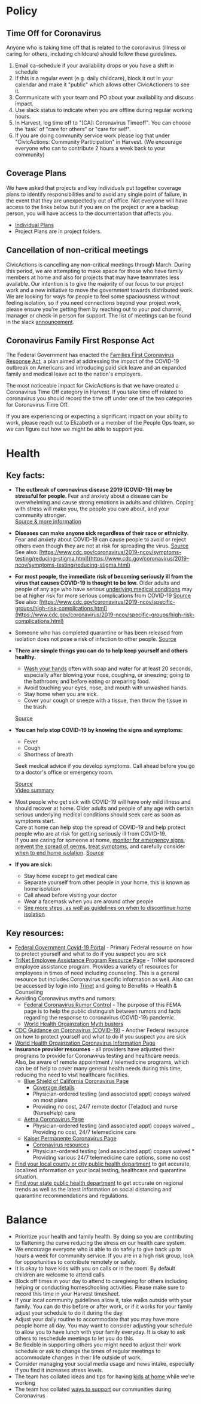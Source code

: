 # Policy

## Time Off for Coronavirus

Anyone who is taking time off that is related to the coronavirus (illness or caring for others, including childcare) should follow these guidelines.

1. Email ca-schedule if your availability drops or you have a shift in schedule
2. If this is a regular event (e.g. daily childcare), block it out in your calendar and make it "public" which allows other CivicActioners to see it.
3. Communicate with your team and PO about your availability and discuss impact.
4. Use slack status to indicate when you are offline during regular working hours.
5. In Harvest, log time off to "[CA]: Coronavirus Timeoff". You can choose the ‘task' of "care for others" or "care for self".
6. If you are doing community service work please log that under "CivicActions: Community Participation" in Harvest. (We encourage everyone who can to contribute 2 hours a week back to your community)

## Coverage Plans

We have asked that projects and key individuals put together coverage plans to identify responsibilities and to avoid any single point of failure, in the event that they are unexpectedly out of office. Not everyone will have access to the links below but if you are on the project or are a backup person, you will have access to the documentation that affects you.

- [Individual Plans ](https://drive.google.com/drive/folders/1eGcBDhewLEJvhrjtnBW286_AmVaJDKin?usp=sharing)
- Project Plans are in project folders.

## Cancellation of non-critical meetings

CivicActions is cancelling any non-critical meetings through March. During this period, we are attempting to make space for those who have family members at home and also for projects that may have teammates less available. Our intention is to give the majority of our focus to our project work and a new initiative to move the government towards distributed work. We are looking for ways for people to feel some spaciousness without feeling isolation, so if you need connections beyond your project work, please ensure you're getting them by reaching out to your pod channel, manager or check-in person for support. The list of meetings can be found in the slack [announcement](https://civicactions.slack.com/archives/C02FG74LE/p1584379986057100).

## Coronavirus Family First Response Act

The Federal Government has enacted the [Families First Coronavirus Response Act](https://www.trinet.com/insights/families-first-coronavirus-response-act-what-it-means-for-your-small-and-medium-size-business), a plan aimed at addressing the impact of the COVID-19 outbreak on Americans and introducing paid sick leave and an expanded family and medical leave act to the nation's employers.

The most noticeable impact for CivicActions is that we have created a Coronavirus Time Off category in Harvest. If you take time off related to coronavirus you should record the time off under one of the two categories for Coronavirus Time Off.

If you are experiencing or expecting a significant impact on your ability to work, please reach out to Elizabeth or a member of the People Ops team, so we can figure out how we might be able to support you.

# Health

## Key facts:

- **The outbreak of coronavirus disease 2019 (COVID-19) may be stressful for people**.
  Fear and anxiety about a disease can be overwhelming and cause strong emotions in adults and children. Coping with stress will make you, the people you care about, and your community stronger. \
  [Source & more information](https://www.cdc.gov/coronavirus/2019-ncov/prepare/managing-stress-anxiety.html)
- **Diseases can make anyone sick regardless of their race or ethnicity.**
  Fear and anxiety about COVID-19 can cause people to avoid or reject others even though they are not at risk for spreading the virus.
  [Source](https://www.cdc.gov/coronavirus/2019-ncov/symptoms-testing/share-facts.html)
  See also: [https://www.cdc.gov/coronavirus/2019-ncov/symptoms-testing/reducing-stigma.html](https://www.cdc.gov/coronavirus/2019-ncov/symptoms-testing/reducing-stigma.html)
- **For most people, the immediate risk of becoming seriously ill from the virus that causes COVID-19 is thought to be low.**
  Older adults and people of any age who have serious [underlying medical conditions](https://www.cdc.gov/coronavirus/2019-ncov/specific-groups/high-risk-complications.html) may be at higher risk for more serious complications from COVID-19
  [Source](https://www.cdc.gov/coronavirus/2019-ncov/symptoms-testing/share-facts.html)
  See also: [https://www.cdc.gov/coronavirus/2019-ncov/specific-groups/high-risk-complications.html](https://www.cdc.gov/coronavirus/2019-ncov/specific-groups/high-risk-complications.html)
- Someone who has completed quarantine or has been released from isolation does not pose a risk of infection to other people.
  [Source](https://www.cdc.gov/coronavirus/2019-ncov/symptoms-testing/share-facts.html)
- **There are simple things you can do to help keep yourself and others healthy.**

  - [Wash your hands](https://www.nytimes.com/2020/03/13/world/how-to-wash-your-hands-coronavirus.html) often with soap and water for at least 20 seconds, especially after blowing your nose, coughing, or sneezing; going to the bathroom; and before eating or preparing food.
  - Avoid touching your eyes, nose, and mouth with unwashed hands.
  - Stay home when you are sick.
  - Cover your cough or sneeze with a tissue, then throw the tissue in the trash.

  [Source](https://www.cdc.gov/coronavirus/2019-ncov/symptoms-testing/share-facts.html)

- **You can help stop COVID-19 by knowing the signs and symptoms:**

  - Fever
  - Cough
  - Shortness of breath

  Seek medical advice if you develop symptoms. Call ahead before you go to a doctor's office or emergency room.


    [Source](https://www.cdc.gov/coronavirus/2019-ncov/symptoms-testing/share-facts.html)  \
    [Video summary](https://www.youtube.com/watch?v=oGruT7Fd54E)

- Most people who get sick with COVID-19 will have only mild illness and should recover at home. Older adults and people of any age with certain serious underlying medical conditions should seek care as soon as symptoms start. \
  Care at home can help stop the spread of COVID-19 and help protect people who are at risk for getting seriously ill from COVID-19. \
  If you are caring for someone at home, [monitor for emergency signs](https://www.cdc.gov/coronavirus/2019-ncov/if-you-are-sick/care-for-someone.html#monitor), [prevent the spread of germs](https://www.cdc.gov/coronavirus/2019-ncov/if-you-are-sick/care-for-someone.html#prevent), [treat symptoms](https://www.cdc.gov/coronavirus/2019-ncov/if-you-are-sick/care-for-someone.html#treat), and carefully consider [when to end home isolation](https://www.cdc.gov/coronavirus/2019-ncov/if-you-are-sick/care-for-someone.html#when).
  [Source](https://www.cdc.gov/coronavirus/2019-ncov/if-you-are-sick/care-for-someone.html)

- **If you are sick:**
  - Stay home except to get medical care
  - Separate yourself from other people in your home, this is known as home isolation
  - Call ahead before visiting your doctor
  - Wear a facemask when you are around other people
  - [See more steps, as well as guidelines on when to discontinue home isolation](https://www.cdc.gov/coronavirus/2019-ncov/if-you-are-sick/steps-when-sick.html)

## Key resources:

- [Federal Government Covid-19 Portal](https://www.coronavirus.gov/) - Primary Federal resource on how to protect yourself and what to do if you suspect you are sick
- [TriNet Employee Assistance Program Resource Page](https://www.feieap.com/?s_username=trinet) - TriNet sponsored employee assistance program. Provides a variety of resources for employees in times of need including counseling. This is a general resource but includes Coronavirus specific information as well. Also can be accessed by login into [Trinet](https://trinet.hrpassport.com/) and going to Benefits -> Health & Counseling
- Avoiding Coronavirus myths and rumors:
  - [Federal Coronavirus Rumor Control](https://www.fema.gov/coronavirus-rumor-control) - The purpose of this FEMA page is to help the public distinguish between rumors and facts regarding the response to coronavirus (COVID-19) pandemic.
  - [World Health Orgainzation Myth busters](https://www.who.int/emergencies/diseases/novel-coronavirus-2019/advice-for-public/myth-busters)
- [CDC Guidance on Coronavirus (COVID-19)](https://www.cdc.gov/coronavirus/2019-ncov/index.html) - Another Federal resource on how to protect yourself and what to do if you suspect you are sick
- [World Health Orgainzation Coronavirus Information Page](https://www.who.int/health-topics/coronavirus)
- **Insurance provider resources** - all providers have adjusted their programs to provide for Coronavirus testing and healthcare needs. \
  Also, be aware of remote appointment / telemedicine programs, which can be of help to cover many general health needs during this time, reducing the need to visit healthcare facilities.
  - [Blue Shield of California Coronavirus Page](https://www.blueshieldca.com/bsca/bsc/wcm/connect/sites/sites_content_en/coronavirus)
    - [Coverage details](https://www.blueshieldca.com/coronavirus/your-coverage)
    - Physician-ordered testing (and associated appt) copays waived on most plans
    - Providing no cost, 24/7 remote doctor (Teladoc) and nurse (NurseHelp) care
  - [Aetna Coronavirus Page](https://www.aetna.com/individuals-families/member-rights-resources/need-to-know-coronavirus.html)
    - Physician-ordered testing (and associated appt) copays waived
      \_ Providing no cost, 24/7 telemedicine care
  - [Kaiser Permanente Coronavirus Page](https://healthy.kaiserpermanente.org/health-wellness/coronavirus-information)
    - [Coronavirus resources](https://about.kaiserpermanente.org/our-story/news/our-perspective/coronavirus-and-covid-19)
    - Physician-ordered testing (and associated appt) copays waived \* Providing various 24/7 telemedicine care options, some no cost
- [Find your local county or city public health department](https://www.naccho.org/membership/lhd-directory) to get accurate, localized information on your local testing, healthcare and quarantine situation.
- [Find your state public health department](https://www.cdc.gov/publichealthgateway/healthdirectories/healthdepartments.html) to get accurate on regional trends as well as the latest information on social distancing and quarantine recommendations and regulations.

# Balance

- Prioritize your health and family health. By doing so you are contributing to flattening the curve reducing the stress on our health care system.
- We encourage everyone who is able to do safely to give back up to hours a week for community service. If you are in a high risk group, look for opportunities to contribute remotely or safely.
- It is okay to have kids with you on calls or in the room. By default children are welcome to attend calls.
- Block off times in your day to attend to caregiving for others including helping or conducting homeschooling activities. Please make sure to record this time in your Harvest timesheet.
- If your local community guidelines allow it, take walks outside with your family. You can do this before or after work, or if it works for your family adjust your schedule to do it during the day.
- Adjust your daily routine to accommodate that you may have more people home all day. You may want to consider adjusting your schedule to allow you to have lunch with your family everyday. It is okay to ask others to reschedule meetings to let you do this.
- Be flexible in supporting others you might need to adjust their work schedule or ask to change the times of regular meetings to accommodate changes in their life outside of work.
- Consider managing your social media usage and news intake, especially if you find it increases stress levels.
- The team has collated ideas and tips for having [kids at home ](https://docs.google.com/document/d/1Rpupcqs3RxjdCzrM1juL8u3nc3CEAbiLzXOKyeD9YCw/edit?usp=sharing)while we're working
- The team has collated [ways to support](https://docs.google.com/document/d/1Z7YuYhPsRlMyE0EqgBjyzooFBaNlZ0kmVzRKZidJxck/edit?usp=sharing) our communities during Coronavirus
